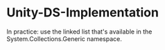 # Unity-DS-Implementation

In practice: use the linked list that's available in the System.Collections.Generic namespace.
